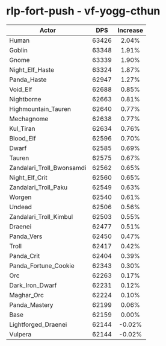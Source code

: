 # rlp-fort-push - vf-yogg-cthun
| Actor | DPS | Increase |
|---|:---:|:---:|
|Human|63426|2.04%|
|Goblin|63348|1.91%|
|Gnome|63339|1.90%|
|Night_Elf_Haste|63324|1.87%|
|Panda_Haste|62947|1.27%|
|Void_Elf|62688|0.85%|
|Nightborne|62663|0.81%|
|Highmountain_Tauren|62640|0.77%|
|Mechagnome|62638|0.77%|
|Kul_Tiran|62634|0.76%|
|Blood_Elf|62596|0.70%|
|Dwarf|62585|0.69%|
|Tauren|62575|0.67%|
|Zandalari_Troll_Bwonsamdi|62562|0.65%|
|Night_Elf_Crit|62560|0.65%|
|Zandalari_Troll_Paku|62549|0.63%|
|Worgen|62540|0.61%|
|Undead|62506|0.56%|
|Zandalari_Troll_Kimbul|62503|0.55%|
|Draenei|62477|0.51%|
|Panda_Vers|62450|0.47%|
|Troll|62417|0.42%|
|Panda_Crit|62404|0.39%|
|Panda_Fortune_Cookie|62343|0.30%|
|Orc|62263|0.17%|
|Dark_Iron_Dwarf|62231|0.12%|
|Maghar_Orc|62224|0.10%|
|Panda_Mastery|62199|0.06%|
|Base|62159|0.00%|
|Lightforged_Draenei|62144|-0.02%|
|Vulpera|62144|-0.02%|
